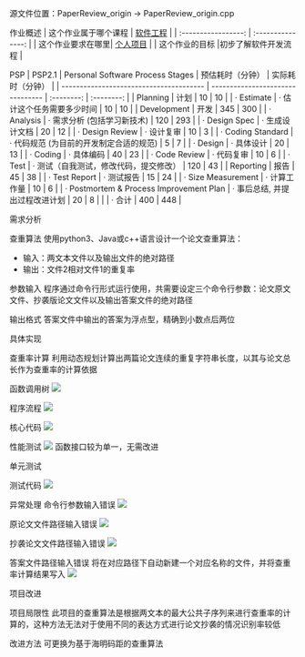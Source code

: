 源文件位置：PaperReview_origin -> PaperReview_origin.cpp


作业概述
| 这个作业属于哪个课程 | [软件工程](https://edu.cnblogs.com/campus/gdgy/CSGrade21-34) |
| :-----------------: | :---------------: |
| 这个作业要求在哪里| [个人项目](https://edu.cnblogs.com/campus/gdgy/CSGrade21-34/homework/13023) |
| 这个作业的目标 |初步了解软件开发流程  |


PSP
| PSP2.1                                  | Personal Software Process Stages | 预估耗时（分钟） | 实际耗时（分钟） |
| --------------------------------------- | -------------------------------- | :--------: | :--------: |
| Planning                                | 计划                               | 10       | 10       |
| · Estimate                              | · 估计这个任务需要多少时间                   | 10       | 10       |
| Development                             | 开发                               | 345      | 300      |
| · Analysis                              | · 需求分析 (包括学习新技术)                 | 120      | 293      |
| · Design Spec                           | · 生成设计文档                         | 20       | 12       |
| · Design Review                         | · 设计复审                           | 10       | 3        |
| · Coding Standard                       | · 代码规范 (为目前的开发制定合适的规范)           | 5        | 7        |
| · Design                                | · 具体设计                           | 20       | 13       |
| · Coding                                | · 具体编码                           | 40       | 23       |
| · Code Review                           | · 代码复审                           | 10       | 6        |
| · Test                                  | · 测试（自我测试，修改代码，提交修改）             | 120      | 43       |
| Reporting                               | 报告                               | 45       | 38       |
| · Test Report                           | · 测试报告                           | 15       | 24       |
| · Size Measurement                      | · 计算工作量                          | 10       | 6        |
| · Postmortem & Process Improvement Plan | · 事后总结, 并提出过程改进计划                | 20       | 8        |
|                                         | · 合计                             | 400      | 448      |

需求分析

查重算法
使用python3、Java或c++语言设计一个论文查重算法：

 - 输入：两文本文件以及输出文件的绝对路径
 - 输出：文件2相对文件1的重复率

参数输入
程序通过命令行形式运行使用，共需要设定三个命令行参数：论文原文文件、抄袭版论文文件以及输出答案文件的绝对路径

输出格式
答案文件中输出的答案为浮点型，精确到小数点后两位


具体实现

查重率计算
利用动态规划计算出两篇论文连续的重复字符串长度，以其与论文总长作为查重率的计算依据

函数调用树
![](https://img2023.cnblogs.com/blog/3270551/202309/3270551-20230916230109117-2115768099.png)

程序流程
![](https://img2023.cnblogs.com/blog/3270551/202309/3270551-20230916225719640-1849542213.jpg)

核心代码
![](https://img2023.cnblogs.com/blog/3270551/202309/3270551-20230916225220023-1572829769.png)


性能测试
![](https://img2023.cnblogs.com/blog/3270551/202309/3270551-20230916230607726-70264720.png)
函数接口较为单一，无需改进


单元测试

测试代码
![](https://img2023.cnblogs.com/blog/3270551/202309/3270551-20230916234522872-1377922305.png)


异常处理
命令行参数输入错误
![](https://img2023.cnblogs.com/blog/3270551/202309/3270551-20230916234714406-1616141564.png)

原论文文件路径输入错误
![](https://img2023.cnblogs.com/blog/3270551/202309/3270551-20230916234913399-877830673.png)

抄袭论文文件路径输入错误
![](https://img2023.cnblogs.com/blog/3270551/202309/3270551-20230916235056855-1278107257.png)

答案文件路径输入错误
将在对应路径下自动新建一个对应名称的文件，并将查重率计算结果写入
![](https://img2023.cnblogs.com/blog/3270551/202309/3270551-20230916235535480-173490214.png)


项目改进

项目局限性
此项目的查重算法是根据两文本的最大公共子序列来进行查重率的计算的，这种方法无法对于使用不同的表达方式进行论文抄袭的情况识别率较低

改进方法
可更换为基于海明码距的查重算法
